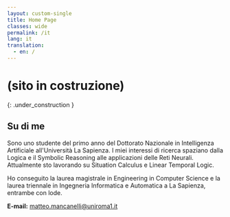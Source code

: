 ```yaml
---
layout: custom-single
title: Home Page
classes: wide
permalink: /it
lang: it
translation: 
  - en: /
---
```


# (sito in costruzione)
{: .under_construction }

## Su di me

Sono uno studente del primo anno del Dottorato Nazionale in Intelligenza Artificiale all'Università La Sapienza.
I miei interessi di ricerca spaziano dalla Logica e il Symbolic Reasoning alle applicazioni delle Reti Neurali.
Attualmente sto lavorando su Situation Calculus e Linear Temporal Logic.

Ho conseguito la laurea magistrale in Engineering in Computer Science e la laurea triennale in Ingegneria Informatica 
e Automatica a La Sapienza, entrambe con lode.

**E-mail:** matteo.mancanelli@uniroma1.it
